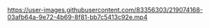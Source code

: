 https://user-images.githubusercontent.com/83356303/219074168-03afb64a-9e72-4b69-8f81-bb7c5413c92e.mp4
